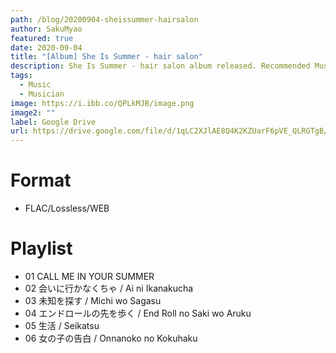 ```yaml
---
path: /blog/20200904-sheissummer-hairsalon
author: SakuMyao
featured: true
date: 2020-09-04
title: "[Album] She Is Summer - hair salon"
description: She Is Summer - hair salon album released. Recommended Music!
tags:
  - Music
  - Musician
image: https://i.ibb.co/QPLkMJB/image.png
image2: ""
label: Google Drive
url: https://drive.google.com/file/d/1qLC2XJlAE8Q4K2KZUarF6pVE_QLRGTgB/view?usp=sharing
---
```


# Format

- FLAC/Lossless/WEB

# Playlist

- 01 CALL ME IN YOUR SUMMER
- 02 会いに行かなくちゃ / Ai ni Ikanakucha
- 03 未知を探す / Michi wo Sagasu
- 04 エンドロールの先を歩く / End Roll no Saki wo Aruku
- 05 生活 / Seikatsu
- 06 女の子の告白 / Onnanoko no Kokuhaku
